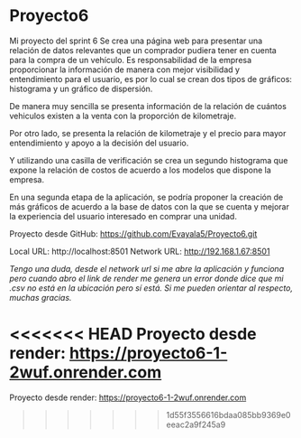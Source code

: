 # Proyecto6
Mi proyecto del sprint 6
Se crea una página web para presentar una relación de datos relevantes que un comprador pudiera tener en cuenta para la compra de un vehículo. 
Es responsabilidad de la empresa proporcionar la información de manera con mejor visibilidad y entendimiento para el usuario, es por lo cual se crean dos tipos de gráficos: histograma y un gráfico de dispersión. 

De manera muy sencilla se presenta información de la relación de cuántos vehiculos existen a la venta con la proporción de kilometraje. 

Por otro lado, se presenta la relación de kilometraje y el precio para mayor entendimiento y apoyo a la decisión del usuario.

Y utilizando una casilla de verificación se crea un segundo histograma que expone la relación de costos de acuerdo a los modelos que dispone la empresa. 

En una segunda etapa de la aplicación, se podría proponer la creación de más gráficos de acuerdo a la base de datos con la que se cuenta y mejorar la experiencia del usuario interesado en comprar una unidad. 




Proyecto desde GitHub: https://github.com/Evayala5/Proyecto6.git

 Local URL: http://localhost:8501
Network URL: http://192.168.1.67:8501

_Tengo una duda, desde el network url si me abre la aplicación y funciona pero cuando abro el link de render me genera un error donde dice que mi .csv no está en la ubicación pero sí está. Si me pueden orientar al respecto, muchas gracias._

<<<<<<< HEAD
Proyecto desde render: https://proyecto6-1-2wuf.onrender.com
=======
Proyecto desde render: https://proyecto6-1-2wuf.onrender.com
>>>>>>> 1d55f3556616bdaa085bb9369e0eeac2a9f245a9

